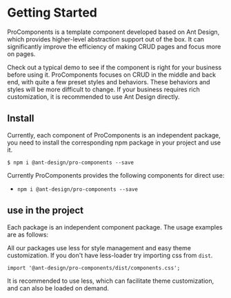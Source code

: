 # Getting Started

ProComponents is a template component developed based on Ant Design, which provides higher-level abstraction support out of the box. It can significantly improve the efficiency of making CRUD pages and focus more on pages.

Check out a typical demo to see if the component is right for your business before using it. ProComponents focuses on CRUD in the middle and back end, with quite a few preset styles and behaviors. These behaviors and styles will be more difficult to change. If your business requires rich customization, it is recommended to use Ant Design directly.

## Install

Currently, each component of ProComponents is an independent package, you need to install the corresponding npm package in your project and use it.

```shell
$ npm i @ant-design/pro-components --save
```

Currently ProComponents provides the following components for direct use:

- `npm i @ant-design/pro-components --save`

## use in the project

Each package is an independent component package. The usage examples are as follows:

All our packages use less for style management and easy theme customization. If you don't have less-loader try importing css from `dist`.

```tsx | pure
import '@ant-design/pro-components/dist/components.css';
```

It is recommended to use less, which can facilitate theme customization, and can also be loaded on demand.
